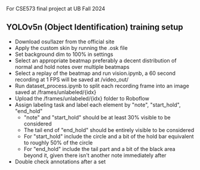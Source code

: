 For CSE573 final project at UB Fall 2024

## YOLOv5n (Object Identification) training setup

- Download osu!lazer from the official site
- Apply the custom skin by running the .osk file
- Set background dim to 100% in settings
- Select an appropriate beatmap preferably a decent distribution of normal and hold notes over multiple beatmaps
- Select a replay of the beatmap and run vision.ipynb, a 60 second recording at 1 FPS will be saved at /video_out/
- Run dataset_process.ipynb to split each recording frame into an image saved at /frames/unlabeled/{idx}
- Upload the /frames/unlabeled/{idx} folder to Roboflow
- Assign labeling task and label each element by "note", "start_hold", "end_hold"
  - "note" and "start_hold" should be at least 30% visible to be considered
  - The tail end of "end_hold" should be entirely visible to be considered
  - For "start_hold" include the circle and a bit of the hold bar equivalent to roughly 50% of the circle
  - For "end_hold" include the tail part and a bit of the black area beyond it, given there isn't another note immediately after
- Double check annotations after a set
